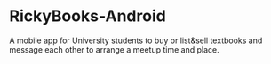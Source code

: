 # RickyBooks-Android
A mobile app for University students to buy or list&amp;sell textbooks and message each other to arrange a meetup time and place.
